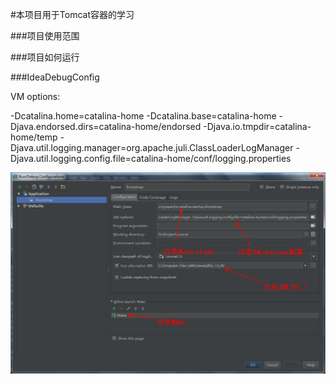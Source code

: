 #本项目用于Tomcat容器的学习

###项目使用范围

###项目如何运行

###IdeaDebugConfig

VM options:

-Dcatalina.home=catalina-home 
-Dcatalina.base=catalina-home 
-Djava.endorsed.dirs=catalina-home/endorsed 
-Djava.io.tmpdir=catalina-home/temp 
-Djava.util.logging.manager=org.apache.juli.ClassLoaderLogManager 
-Djava.util.logging.config.file=catalina-home/conf/logging.properties

![Idea调试配置](/IdeaDebugConfig.jpg)
